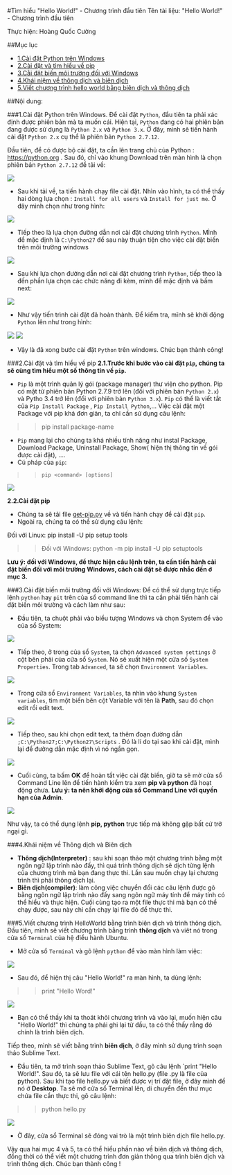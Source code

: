 #Tìm hiểu "Hello World!" - Chương trình đầu tiên
Tên tài liệu: "Hello World!" - Chương trình đầu tiên

Thực hiện: Hoàng Quốc Cường

##Mục lục
- [1.Cài đặt Python trên Windows](#settup)
- [2.Cài đặt và tìm hiểu về pip](#pip)
- [3.Cằi đặt biến môi trường đối với Windows](#bmt)
- [4.Khái niệm về thông dịch và biên dịch](#tdbd)
- [5.Viết chương trình hello world bằng biên dịch và thông dịch](#helloworld)

##Nội dung:

<a name = "settup"></a>
###1.Cài đặt Python trên Windows.
Để cài đặt `Python`, đầu tiên ta phải xác định được phiên bản mà ta muốn cái. Hiện tại, `Python` đang có hai phiên bản đang được sử dụng là `Python 2.x` và `Python 3.x`. Ở đây, mình sẽ tiến hành cài đặt `Python 2.x` cụ thể là phiên bản `Python 2.7.12`.

 Đầu tiên, để có được bộ cài đặt, ta cần lên trang chủ của Python : https://python.org . Sau đó, chỉ vào khung Download trên màn hình là chọn phiên bản `Python 2.7.12` để tải về:

<img src = "http://i.imgur.com/hzSbl4M.jpg">

- Sau khi tải về, ta tiến hành chạy file cài đặt. Nhìn vào hình, ta có thể thấy hai dòng lựa chọn : `Install for all users` và `Install for just me`. Ở đây mình chọn như trong hình:

<img src = "http://i.imgur.com/lU1lEyp.jpg">

- Tiếp theo là lựa chọn đường dẫn nơi cài đặt chương trình `Python`. MÌnh để mặc định là `C:\Python27` để sau này thuận tiện cho việc cài đặt biến trên môi trường windows

<img src = "http://i.imgur.com/jSeFmbH.jpg">

- Sau khi lựa chọn đường dẫn nơi cài đặt chương trình `Python`, tiếp theo là đến phần lựa chọn các chức năng đi kèm, mình để mặc định và bấm next:

<img src = "http://i.imgur.com/DUelbqN.jpg">

- Như vậy tiến trình cài đặt đã hoàn thành. Để kiểm tra, mĩnh sẽ khởi động `Python` lên như trong hình:

<img src ="http://i.imgur.com/w62A1hL.jpg">
<img src = "http://i.imgur.com/9FLay7H.jpg">

- Vậy là đã xong bước cài đặt `Python` trên windows. Chúc bạn thành công!

<a name = "pip"></a>
###2.Cài đặt và tìm hiểu về pip
**2.1.Trước khi bước vào cài đặt `pip`, chúng ta sẽ cùng tìm hiểu một số thông tin về `pip`.**

-  `Pip` là một trình quản lý gói (package manager) thư viện cho python. Pip có mặt từ phiên bản Python 2.7.9 trở lên (đối với phiên bản `Python 2.x`) và Pytho 3.4 trở lên (đối với phiên bản `Python 3.x`). `Pip` có thể là viết tắt của `Pip Install Package` , `Pip Install Python`,... Việc cài đặt một Package với pip khá đơn giản, ta chỉ cần sử dụng câu lệnh:
>>pip install package-name

-  `Pip` mang lại cho chúng ta khá nhiều tính năng như instal Package, Download Package, Uninstall Package, Show( hiện thị thông tin về gói được cài đặt), ....
- Cú pháp của `pip`:
>> `pip <command> [options]`

<img src = "http://i.imgur.com/kzH6a5u.jpg">

**2.2.Cài đặt pip**

- Chúng ta sẽ tải file [get-pip.py](https://bootstrap.pypa.io/get-pip.py) về và tiến hành chạy để cài đặt `pip`.
- Ngoài ra, chúng ta có thể sử dụng câu lệnh:

>>
Đối với Linux:
pip install -U pip setup tools

>>Đối với Windows:
python -m pip install -U pip setuptools

**Lưu ý: đối với Windows, để thực hiện câu lệnh trên, ta cần tiến hành cài đặt biến đối với môi trường Windows, cách cài đặt sẽ được nhắc đến ở mục 3.**

<a name = "bmt"></a>
###3.Cài đặt biến môi trường đối với Windows:
Để có thể sử dụng trực tiếp lệnh `python` hay `pit` trên của sổ command line thì ta cần phải tiến hành cài đặt biến môi trường và cách làm như sau:

- Đầu tiên, ta chuột phải vào biểu tượng Windows và chọn System để vào của sổ System:

<img src = "http://i.imgur.com/wYODW15.jpg">

- Tiếp theo, ở trong của sổ `System`, ta chọn `Advanced system settings` ở cột bên phải của cửa sổ `System`. Nó sẽ xuất hiện một cửa số `System Properties`. Trong tab `Advanced`, ta  sẽ chọn `Environment Variables`.

<img src = "http://i.imgur.com/b2KAwk3.jpg">

- Trong cửa sổ `Environment Variables`, ta nhìn vào khung `System variables`, tìm một biến bên cột Variable với tên là **Path**, sau đó chọn edit rồi edit text.

<img src = "http://i.imgur.com/paWim4d.jpg">

- Tiếp theo, sau khi chọn edit text, ta thêm đoạn đường dẫn `;C:\Python27;C:\Python27\Scripts` . Đó là lí do tại sao khi cài đặt, mình lại để đường dẫn mặc định vì nó ngắn gọn. 

<img src = "http://i.imgur.com/yhuIWer.jpg">

- Cuối cùng, ta bấm **OK** để hoàn tất việc cài đặt biến, giờ ta sẽ mở cửa sổ  Command Line lên để tiến hành kiểm tra xem **pip và python** đã hoạt động chưa. **Lưu ý: ta nên khởi động cửa sổ Command Line với quyền hạn của Admin**.

<img src = "http://i.imgur.com/rNLuZmK.jpg">

Như vậy, ta có thể dụng lệnh **pip, python** trực tiếp mà không gặp bất cứ trở ngại gì.

<a name = "tdbd"></a>
###4.Khái niệm về Thông dịch và Biên dịch
- **Thông dịch(Interpreter)** : sau khi soạn thảo một chương trình bằng một ngôn ngữ lập trình nào đấy, thì quá trình thông dịch sẽ dịch từng lệnh của chương trình mà bạn đang thực thi. Lần sau muốn chạy lại chương trình thì phải thông dịch lại.
- **Biên dịch(compiler)**: làm công việc chuyển đổi các câu lệnh được gõ bằng ngôn ngữ lập trình nào đấy sang ngôn ngữ máy tính để máy tính có thể hiểu và thực hiện. Cuối cùng tạo ra một file thực thi mà bạn có thể chạy được, sau này chỉ cần chạy lại file đó để thực thi.

<a name = "helloworld"></a>
###5.Viết chương trình HelloWorld bằng trình biên dịch và trình thông dịch.
Đầu tiên, mình sẽ viết chương trình bằng trình **thông dịch** và viêt nó trong cửa sổ `Terminal` của hệ điều hành Ubuntu.

- Mở cửa sổ `Terminal` và gõ lệnh `python` để vào màn hình làm việc:
<img src = "http://i.imgur.com/zkOe6PN.jpg">

- Sau đó, để hiện thị câu "Hello World!" ra màn hình, ta dùng lệnh:
>>print "Hello Word!"

<img src = "http://i.imgur.com/4ZBELo9.jpg">

-  Bạn có thể thấy khi ta thoát khỏi chương trình và vào lại, muốn hiện câu "Hello World!" thì chúng ta phải ghi lại từ đầu, ta có thể thấy rằng đó chính là trình biên dịch.

Tiếp theo, mình sẽ viết bằng trình **biên dịch**, ở đây mình sử dụng trình soạn thảo Sublime Text.

- Đầu tiên, ta mở trình soạn thảo Sublime Text, gõ câu lệnh `print "Hello World!". Sau đó, ta sẽ lưu file với cái tên hello.py (file .py là file của python). Sau khi tạo file hello.py và biết được vị trí đặt file, ở đây mình để nó ở **Desktop**. Ta sẽ mở cửa sổ Terminal lên, di chuyển đến thư mục chứa file cần thực thi, gõ câu lệnh:
>>python hello.py

<img src = "http://i.imgur.com/OvVlOTx.jpg">

- Ở đây, cửa sổ Terminal sẽ đóng vai trò là một trình biên dịch file hello.py.

Vậy qua hai mục 4 và 5, ta có thể hiểu phần nào về biên dịch và thông dịch, đồng thời có thể viết một chương trình đơn giản thông qua trình biên dịch và trình thông dịch. Chúc bạn thành công ! 
